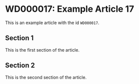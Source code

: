 # WD000017: Example Article 17

This is an example article with the id `WD000017`.

## Section 1

This is the first section of the article.

## Section 2

This is the second section of the article.
